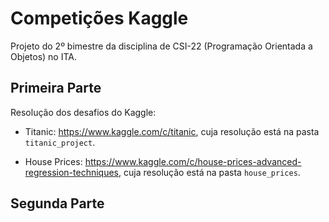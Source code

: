 # Competições Kaggle

Projeto do 2º bimestre da disciplina de CSI-22 (Programação Orientada a Objetos) no ITA.

## Primeira Parte

Resolução dos desafios do Kaggle:

- Titanic: https://www.kaggle.com/c/titanic, cuja resolução está na pasta `titanic_project`.


- House Prices: https://www.kaggle.com/c/house-prices-advanced-regression-techniques, cuja resolução está na pasta `house_prices`.
 
## Segunda Parte

